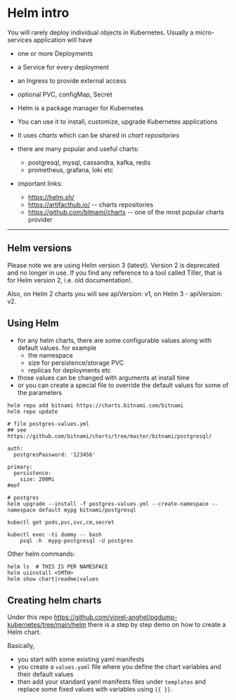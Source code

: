 # Helm intro

You will rarely deploy individual objects in Kubernetes. Usually a micro-services application will have
- one or more Deployments
- a Service for every deployment
- an Ingress to provide external access
- optional PVC, configMap, Secret

- Helm is a package manager for Kubernetes
- You can use it to install, customize, upgrade Kubernetes applications
- It uses *charts* which can be shared in *chart repositories*
- there are many popular and useful charts:
  - postgresql, mysql, cassandra, kafka, redis
  - prometheus, grafana, loki etc
- important links:
  - https://helm.sh/
  - https://artifacthub.io/ -- charts repositories
  - https://github.com/bitnami/charts -- one of the most popular charts provider

---

## Helm versions
Please note we are using Helm version 3 (latest). Version 2 is deprecated and no longer in use. If you find any reference to a tool called Tiller, that is for Helm version 2, i.e. old documentation!.

Also, on Helm 2 charts you will see apiVersion: v1, on Helm 3 - apiVersion: v2.

## Using Helm

- for any helm charts, there are some configurable values along with default values. for example
  - the namespace
  - size for persistence/storage PVC
  - replicas for deployments etc
- those values can be changed with arguments at install time
- or you can create a special file to override the default values for some of the parameters

```
helm repo add bitnami https://charts.bitnami.com/bitnami
helm repo update
```

```
# file postgres-values.yml
## see https://github.com/bitnami/charts/tree/master/bitnami/postgresql/

auth:
  postgresPassword: '123456'

primary:
  persistence:
    size: 200Mi
#eof
```

```
# postgres
helm upgrade --install -f postgres-values.yml --create-namespace --namespace default mypg bitnami/postgresql

kubectl get pods,pvc,svc,cm,secret

kubectl exec -ti dummy -- bash
    psql -h  mypg-postgresql -U postgres 
```

Other helm commands:
```
helm ls  # THIS IS PER NAMESPACE
helm uiinstall <SMTH>
helm show chart|readme|values
```

## Creating helm charts
Under this repo https://github.com/viorel-anghel/pgdump-kubernetes/tree/main/helm there is a step by step demo on how to create a Helm chart. 

Basically, 
- you start with some existing yaml manifests 
- you create a `values.yaml` file where you define the chart variables and their default values
- then add your standard yaml manifests files under `templates` and replace some fixed values with variables using `{{ }}`.

